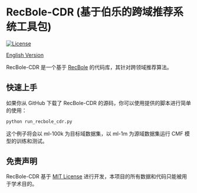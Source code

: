 # RecBole-CDR (基于伯乐的跨域推荐系统工具包)



[![License](https://img.shields.io/badge/License-MIT-blue.svg)](./LICENSE)


[English Version]


[English Version]: README.md


RecBole-CDR 是一个基于 [RecBole](https://github.com/RUCAIBox/RecBole) 的代码库，其针对跨领域推荐算法。


## 快速上手
如果你从 GitHub 下载了 RecBole-CDR 的源码，你可以使用提供的脚本进行简单的使用：

```bash
python run_recbole_cdr.py
```

这个例子将会以 ml-100k 为目标域数据集，以 ml-1m 为源域数据集运行 CMF 模型的训练和测试。


## 免责声明
RecBole-CDR 基于 [MIT License](./LICENSE) 进行开发，本项目的所有数据和代码只能被用于学术目的。
